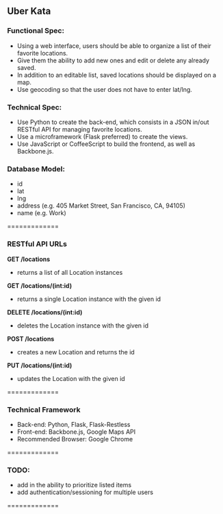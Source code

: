 ## Uber Kata

### Functional Spec:
- Using a web interface, users should be able to organize a list of their favorite locations.
- Give them the ability to add new ones and edit or delete any already saved.
- In addition to an editable list, saved locations should be displayed on a map.
- Use geocoding so that the user does not have to enter lat/lng.
 
### Technical Spec:
- Use Python to create the back-end, which consists in a JSON in/out RESTful API for managing favorite locations. 
- Use a microframework (Flask preferred) to create the views.
- Use JavaScript or CoffeeScript to build the frontend, as well as Backbone.js. 

### Database Model:
- id
- lat
- lng
- address (e.g. 405 Market Street, San Francisco, CA, 94105)
- name (e.g. Work)

=============

### RESTful API URLs
**GET /locations**
  + returns a list of all Location instances

**GET /locations/(int:id)**
  + returns a single Location instance with the given id

**DELETE /locations/(int:id)**
  + deletes the Location instance with the given id

**POST /locations**
  + creates a new Location and returns the id

**PUT /locations/(int:id)**
  + updates the Location with the given id
  
=============

### Technical Framework

* Back-end: Python, Flask, Flask-Restless
* Front-end: Backbone.js, Google Maps API
* Recommended Browser: Google Chrome
  
=============

### TODO:

* add in the ability to prioritize listed items
* add authentication/sessioning for multiple users

=============




